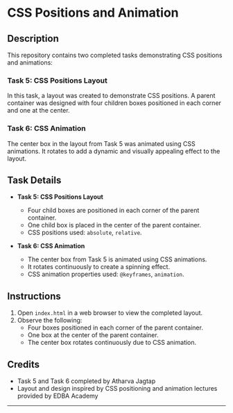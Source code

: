 # CSS Positions and Animation

## Description
This repository contains two completed tasks demonstrating CSS positions and animations:

### Task 5: CSS Positions Layout
In this task, a layout was created to demonstrate CSS positions. A parent container was designed with four children boxes positioned in each corner and one at the center.

### Task 6: CSS Animation
The center box in the layout from Task 5 was animated using CSS animations. It rotates to add a dynamic and visually appealing effect to the layout.

## Task Details
- **Task 5: CSS Positions Layout**
  - Four child boxes are positioned in each corner of the parent container.
  - One child box is placed in the center of the parent container.
  - CSS positions used: `absolute`, `relative`.
  
- **Task 6: CSS Animation**
  - The center box from Task 5 is animated using CSS animations.
  - It rotates continuously to create a spinning effect.
  - CSS animation properties used: `@keyframes`, `animation`.

## Instructions
1. Open `index.html` in a web browser to view the completed layout.
2. Observe the following:
   - Four boxes positioned in each corner of the parent container.
   - One box at the center of the parent container.
   - The center box rotates continuously due to CSS animation.

## Credits
- Task 5 and Task 6 completed by Atharva Jagtap
- Layout and design inspired by CSS positioning and animation lectures provided by EDBA Academy

---
